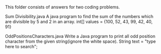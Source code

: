This folder consists of answers for two coding problems.

Sum Divisibility.java
A java program to find the sum of the numbers which are divisible by 5 and 2 in an array.
int[] values = {100, 52, 43, 99, 42, 40, 91}

OddPositionsCharacters.java
Write a Java program to print all odd position character from the given string(ignore the white space).
String text = "type here to search";
